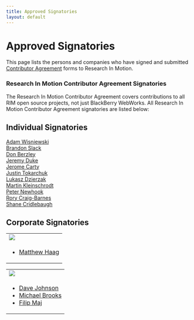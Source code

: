 ```yaml
---
title: Approved Signatories
layout: default
---
```


# Approved Signatories

This page lists the persons and companies who have signed and submitted [Contributor Agreement](howToContribute.html) forms to Research In Motion.

### Research In Motion Contributor Agreement Signatories
The Research In Motion Contributor Agreement covers contributions to all RIM open source projects, not just BlackBerry WebWorks. All Research In Motion Contributor Agreement signatories are listed below:

## Individual Signatories

<div id="col3">
 <a href="https://github.com/adamw523">Adam Wisniewski</a>
<br/>
 <a href="https://github.com/bslack">Brandon Slack</a>
<br/>
 <a href="https://twitter.com/blkscorp33">Don Berzley</a>
<br/>
 <a href="https://twitter.com/berryinformed/">Jeremy Duke</a>
<br/>
 <a href="https://github.com/jcarty">Jerome Carty</a>
<br/>
 <a href="https://github.com/jtokarchuk">Justin Tokarchuk</a>
<br/>
 <a href="https://github.com/ddluk">Lukasz Dzierzak</a>
<br/>
 <a href="https://github.com/MaKleSoft">Martin Kleinschrodt</a>
<br/>
 <a href="https://github.com/pnewhook">Peter Newhook</a>
<br/>
 <a href="https://github.com/glasspear">Rory Craig-Barnes</a>
<br/>
 <a href="https://github.com/SCrid2000">Shane Cridlebaugh</a>
</div>

## Corporate Signatories

<div id="col2">
<table>
  <tr>
    <td>
      <a href="http://pyxismobile.com/" target="_blank"><img src="../images/logo_pyxis.jpg" border="0"/></a>
    </td>
   </tr>
  <tr>
    <td valign="top">
      <ul>
        <li><a href="https://github.com/Muerl">Matthew Haag</a></li>
      </ul>
    </td>
  </tr>
</table>

<table>
  <tr>
    <td>
      <a href="http://www.nitobi.com/" target="_blank"><img src="../images/logo_nitobi.png" border="0"/></a>
    </td>
  </tr>
  <tr>
    <td valign="top">
      <ul>
        <li><a href="https://github.com/davejohnson">Dave Johnson</a></li>
        <li><a href="https://github.com/mwbrooks">Michael Brooks</a></li>
        <li><a href="https://github.com/filmaj">Filip Maj</a></li>
      </ul>
    </td>
  </tr>
</table>
</div>